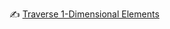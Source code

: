 :writing_hand: [Traverse 1-Dimensional Elements](1_program_to_traverse_elements_from_1_dimensional_array.md)
